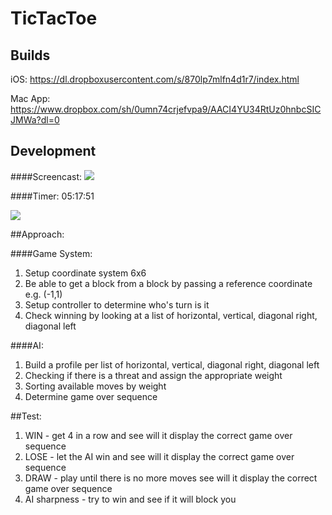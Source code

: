 # TicTacToe

## Builds

iOS: <https://dl.dropboxusercontent.com/s/870lp7mlfn4d1r7/index.html>

Mac App: <https://www.dropbox.com/sh/0umn74crjefvpa9/AACI4YU34RtUz0hnbcSICJMWa?dl=0>

## Development

####Screencast:
[![](http://img.youtube.com/vi/npk8uwKSReM/0.jpg)](https://www.youtube.com/watch?v=npk8uwKSReM "TTT")

####Timer: 05:17:51

![](https://photos-6.dropbox.com/t/2/AAAj_6Y9cbH0M-7DpkQCJYywn9wpwuh_LposeWVbfh5ODg/12/92483404/png/32x32/3/1452592800/0/2/timer.png/EKDE60cYzxogAigC/gwYS1hkvjVzgVYAOzQb8g9pQD_I2IDxP11mqufLU9CU?size_mode=3&size=1600x1200)


##Approach:

####Game System:

1. Setup coordinate system 6x6
2. Be able to get a block from a block by passing a reference coordinate e.g. (-1,1)
3. Setup controller to determine who's turn is it
4. Check winning by looking at a list of horizontal, vertical, diagonal right, diagonal left

####AI:
1. Build a profile per list of horizontal, vertical, diagonal right, diagonal left
2. Checking if there is a threat and assign the appropriate weight
3. Sorting available moves by weight
4. Determine game over sequence


##Test:
1. WIN - get 4 in a row and see will it display the correct game over sequence
2. LOSE - let the AI win and see will it display the correct game over sequence
3. DRAW - play until there is no more moves see will it display the correct game over sequence
4. AI sharpness - try to win and see if it will block you
